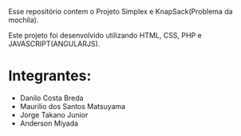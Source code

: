 Esse repositório contem o Projeto Simplex e KnapSack(Problema da mochila).

Este projeto foi desenvolvido utilizando HTML, CSS, PHP e JAVASCRIPT(ANGULARJS).

# Integrantes:
* Danilo Costa Breda
* Maurilio dos Santos Matsuyama
* Jorge Takano Junior 
* Anderson Miyada
